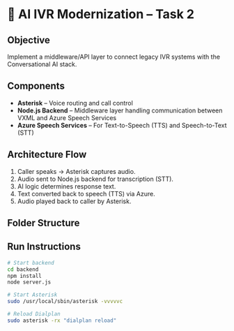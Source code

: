 # 🎯 AI IVR Modernization – Task 2

## Objective
Implement a middleware/API layer to connect legacy IVR systems with the Conversational AI stack.

## Components
- **Asterisk** – Voice routing and call control
- **Node.js Backend** – Middleware layer handling communication between VXML and Azure Speech Services
- **Azure Speech Services** – For Text-to-Speech (TTS) and Speech-to-Text (STT)

## Architecture Flow
1. Caller speaks → Asterisk captures audio.
2. Audio sent to Node.js backend for transcription (STT).
3. AI logic determines response text.
4. Text converted back to speech (TTS) via Azure.
5. Audio played back to caller by Asterisk.

## Folder Structure
## Run Instructions
```bash
# Start backend
cd backend
npm install
node server.js

# Start Asterisk
sudo /usr/local/sbin/asterisk -vvvvvc

# Reload Dialplan
sudo asterisk -rx "dialplan reload"
